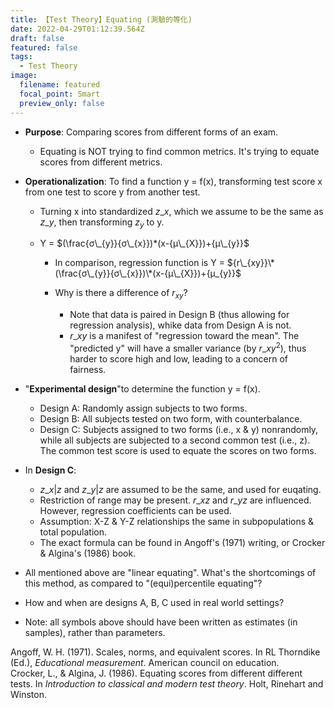 ```yaml
---
title: 【Test Theory】Equating (測驗的等化)
date: 2022-04-29T01:12:39.564Z
draft: false
featured: false
tags:
  - Test Theory
image:
  filename: featured
  focal_point: Smart
  preview_only: false
---
```

* **Purpose**: Comparing scores from different forms of an exam.

  * Equating is NOT trying to find common metrics. It's trying to equate scores from different metrics.
* **Operationalization**: To find a function y = f(x), transforming test score x from one test to score y from another test.

  * Turning x into standardized $z\_{x}$, which we assume to be the same as $z\_{y}$, then transforming $z_{y}$ to y.
  * Y = $(\frac{σ\_{y}}{σ\_{x}})*(x-{μ\_{X}})+{μ\_{y}}$

    * In comparison, regression function is Y = ${r\_{xy}}\*(\frac{σ\_{y}}{σ\_{x}})\*(x-{μ\_{X}})+{μ_{y}}$
    * Why is there a difference of ${r_{xy}}$?

      * Note that data is paired in Design B (thus allowing for regression analysis), whike data from Design A is not.
      * ${r\_{xy}}$ is a manifest of "regression toward the mean". The "predicted y" will have a smaller variance (by ${r\_{xy}^2}$), thus harder to score high and low, leading to a concern of fairness.
* "**Experimental design**"to determine the function y = f(x).

  * Design A: Randomly assign subjects to two forms.
  * Design B: All subjects tested on two form, with counterbalance.
  * Design C: Subjects assigned to two forms (i.e., x & y) nonrandomly, while all subjects are subjected to a second common test (i.e., z). The common test score is used to equate the scores on two forms.
* In **Design C**:

  * ${z\_{x|z}}$ and ${z\_{y|z}}$ are assumed to be the same, and used for euqating.
  * Restriction of range may be present. ${r\_{xz}}$ and ${r\_{yz}}$ are influenced. However, regression coefficients can be used.
  * Assumption: X-Z & Y-Z relationships the same in subpopulations & total population.
  * The exact formula can be found in Angoff's (1971) writing, or Crocker & Algina's (1986) book.
* All mentioned above are "linear equating". What's the shortcomings of this method, as compared to "(equi)percentile equating"?
* How and when are designs A, B, C used in real world settings?
* Note: all symbols above should have been written as estimates (in samples), rather than parameters.

Angoff, W. H. (1971). Scales, norms, and equivalent scores. In RL Thorndike (Ed.), *Educational measurement*. American council on education.\
Crocker, L., & Algina, J. (1986). Equating scores from different different tests. In  *Introduction to classical and modern test theory*. Holt, Rinehart and Winston.